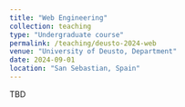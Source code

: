 ```yaml
---
title: "Web Engineering"
collection: teaching
type: "Undergraduate course"
permalink: /teaching/deusto-2024-web
venue: "University of Deusto, Department"
date: 2024-09-01
location: "San Sebastian, Spain"
---
```


TBD